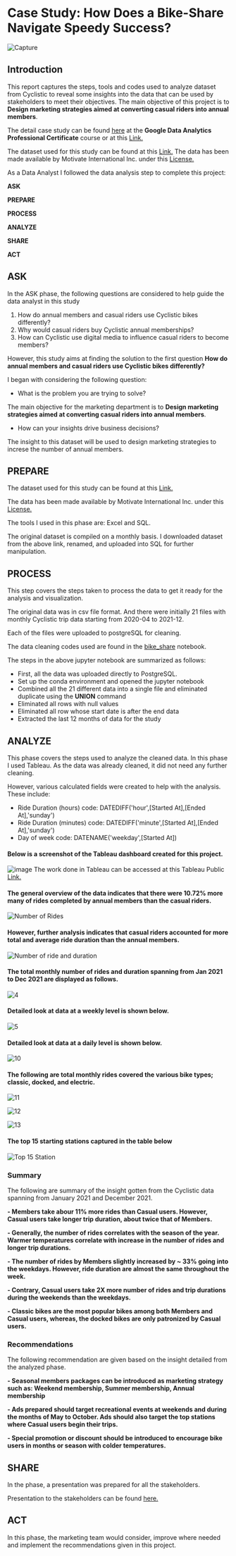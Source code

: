 # Case Study: How Does a Bike-Share Navigate Speedy Success?
![Capture](https://user-images.githubusercontent.com/98782609/152880971-c961c005-6dfa-4583-be25-11560b59982a.JPG)


## Introduction

This report captures the steps, tools and codes used to analyze dataset from Cyclistic to reveal some insights into the data that can be used by stakeholders to meet their objectives.
The main objective of this project is to **Design marketing strategies aimed at converting casual riders into annual members**.

The detail case study can be found [here](https://www.coursera.org/learn/google-data-analytics-capstone/supplement/7PGIT/case-study-1-how-does-a-bike-share-navigate-speedy-success) at the **Google Data Analytics Professional Certificate** course or at this [Link.](https://d18ky98rnyall9.cloudfront.net/aacF81H_TsWnBfNR_x7FIg_36299b28fa0c4a5aba836111daad12f1_DAC8-Case-Study-1.pdf?Expires=1644364800&Signature=R56OjAyx9ZGBJPJEBLihJv0~vicHKxREKbY8K5iqEt1-Pf36-7oCE24uREWPN6SuLSp6rtKH66zK7BNZYUPj02wTf-RMP8byTma0yubDh~8-mtozlvCU5kQVDLZfQTHBb-5jn3qJCf5TF0iofrqTWar5iI39U10qWEzerJ7ehLg_&Key-Pair-Id=APKAJLTNE6QMUY6HBC5A)

The dataset used for this study can be found at this [Link.](https://divvy-tripdata.s3.amazonaws.com/index.html) The data has been made available by
Motivate International Inc. under this [License.](https://ride.divvybikes.com/data-license-agreement)


As a Data Analyst I followed the data analysis step to complete this project:

**ASK**

**PREPARE**

**PROCESS**

**ANALYZE**

**SHARE**

**ACT**




## **ASK**
In the ASK phase, the following questions are considered to help guide the data analyst in this study
1. How do annual members and casual riders use Cyclistic bikes differently?
2. Why would casual riders buy Cyclistic annual memberships?
3. How can Cyclistic use digital media to influence casual riders to become members?

However, this study aims at finding the solution to the first question **How do annual members and casual riders use Cyclistic bikes differently?**

I began with considering the following question:
-  What is the problem you are trying to solve?

The main objective for the marketing department is to **Design marketing strategies aimed at converting casual riders into annual members**.

-  How can your insights drive business decisions?

The insight to this dataset will be used to design marketing strategies to increse the number of annual members.




## **PREPARE**

The dataset used for this study can be found at this [Link.](https://divvy-tripdata.s3.amazonaws.com/index.html) 

The data has been made available by Motivate International Inc. under this [License.](https://ride.divvybikes.com/data-license-agreement)

The tools I used in this phase are: Excel and SQL.

The original dataset is compiled on a monthly basis. I downloaded dataset from the above link, renamed, and uploaded into SQL for further manipulation.



## **PROCESS**

This step covers the steps taken to process the data to get it ready for the analysis and visualization.

The original data was in csv file format. And there were initially 21 files with monthly Cyclistic trip data starting from 2020-04 to 2021-12.

Each of the files were uploaded to postgreSQL for cleaning.

The data cleaning codes used are found in the [bike_share](bike_share.ipynb) notebook.

The steps in the above jupyter notebook are summarized as follows:

- First, all the data was uploaded directly to PostgreSQL.
- Set up the conda environment and opened the jupyter notebook
- Combined all the 21 different data into a single file and eliminated duplicate using the **UNION** command
- Eliminated all rows with null values
- Eliminated all row whose start date is after the end data
- Extracted the last 12 months of data for the study



## **ANALYZE**

This phase covers the steps used to analyze the cleaned data. In this phase I used Tableau. As the data was already cleaned, it did not need any further cleaning.

However, various calculated fields were created to help with the analysis. These include:
- Ride Duration (hours) code: DATEDIFF('hour',[Started At],[Ended At],'sunday')
- Ride Duration (minutes) code: DATEDIFF('minute',[Started At],[Ended At],'sunday')
- Day of week code: DATENAME('weekday',[Started At])

#### Below is a screenshot of the Tableau dashboard created for this project.
![image](https://user-images.githubusercontent.com/98782609/153142026-61f5611c-1068-46ff-a439-5ba487e5543d.png)
The work done in Tableau can be accessed at this Tableau Public [Link.](https://public.tableau.com/views/Capstone_project_1_16443091886810/Cyclistic2021?:language=en-US&:display_count=n&:origin=viz_share_link)



#### The general overview of the data indicates that there were 10.72% more many of rides completed by annual members than the casual riders.

![Number of Rides](https://user-images.githubusercontent.com/98782609/153441599-e9559ae1-0362-491a-a130-83ee775a4963.png)



#### However, further analysis indicates that casual riders accounted for more total and average ride duration than the annual members.
![Number of ride and duration](https://user-images.githubusercontent.com/98782609/153446326-615054c0-c47d-4a1c-9eef-f9ebc3443a35.png)





#### The total monthly number of rides and duration spanning from Jan 2021 to Dec 2021 are displayed as follows.
![4](https://user-images.githubusercontent.com/98782609/153449778-54218b35-46a4-46d6-9813-dea4036d34ed.png)




#### Detailed look at data at a weekly level is shown below.
![5](https://user-images.githubusercontent.com/98782609/153454978-ca6a87e7-6bc5-4353-90d3-3ec855a32102.png)

#### Detailed look at data at a daily level is shown below.
![10](https://user-images.githubusercontent.com/98782609/153459209-dac67390-e086-4f61-9865-243187f1f443.png)




#### The following are total monthly rides covered the various bike types; classic, docked, and electric.

![11](https://user-images.githubusercontent.com/98782609/153468510-1e046dbb-755e-436b-bafc-e4b45acbcde2.png)

![12](https://user-images.githubusercontent.com/98782609/153468471-7275ba4a-5731-43ea-a9e4-8412729af3fa.png)

![13](https://user-images.githubusercontent.com/98782609/153468384-e4dbeba5-c355-4e4d-93d7-ac128db356c6.png)





#### The top 15 starting stations captured in the table below
![Top 15 Station](https://user-images.githubusercontent.com/98782609/153441875-76c00992-0473-4340-9576-ecf97e61908b.png)


### Summary

The following are summary of the insight gotten from the Cyclistic data spanning from January 2021 and December 2021.

**- Members take abour 11% more rides than Casual users. However, Casual users take longer trip duration, about twice that of Members.**

**- Generally, the number of rides correlates with the season of the year. Warmer temperatures correlate with increase in the number of rides and longer trip durations.**

**- The number of rides by Members slightly increased by ~ 33% going into the weekdays. However, ride duration are almost the same throughout the week.**

**- Contrary, Casual users take 2X more number of rides and trip durations during the weekends than the weekdays.**

**- Classic bikes are the most popular bikes among both Members and Casual users, whereas, the docked bikes are only patronized by Casual users.**


### Recommendations
 The following recommendation are given based on the insight detailed from the analyzed phase.
 
**- Seasonal members packages can be introduced as marketing strategy such as: Weekend membership, Summer membership, Annual membership**

**- Ads prepared should target recreational events at weekends and during the months of May to October. Ads should also target the top stations where Casual users begin their trips.**

**- Special promotion or discount should be introduced to encourage bike users in months or season with colder temperatures.**



## **SHARE**

In the phase, a presentation was prepared for all the stakeholders.

Presentation to the stakeholders can be found [here.](https://github.com/badugyamfi/badugyamfi-capstone_project_1/blob/b4030d49d407b0c68af0f1b4ae14bb5fcbc926e5/Cyclistic%20Bike-Share.pptx)

## **ACT**

In this phase, the marketing team would consider, improve where needed and implement the recommendations given in this project.









